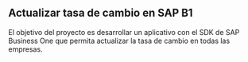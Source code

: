 ## Actualizar tasa de cambio en SAP B1

El objetivo del proyecto es desarrollar un aplicativo con el SDK de SAP Business One que permita actualizar la tasa de cambio en todas las empresas.
